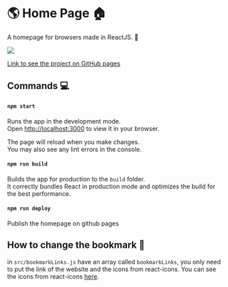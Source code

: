 # :earth_americas: Home Page :house:
A homepage for browsers made in ReactJS.  :fox_face:

<img src="https://i.imgur.com/MFOwRpW.png" style="max-width: 100%;" >

[Link to see the project on GitHub pages](https://eidiinnn.github.io/Home-page/)

## Commands :computer:

#### `npm start`

Runs the app in the development mode.\
Open [http://localhost:3000](http://localhost:3000) to view it in your browser.

The page will reload when you make changes.\
You may also see any lint errors in the console.

#### `npm run build`

Builds the app for production to the `build` folder.\
It correctly bundles React in production mode and optimizes the build for the best performance.

#### `npm run deploy`
Publish the homepage on github pages

## How to change the bookmark :bookmark:
in `src/bookmarkLinks.js` have an array called `bookmarkLinks`, you only need to put the link of the website and the icons from react-icons.
You can see the icons from react-icons [here](https://react-icons.github.io/react-icons/icons?name=fa).
